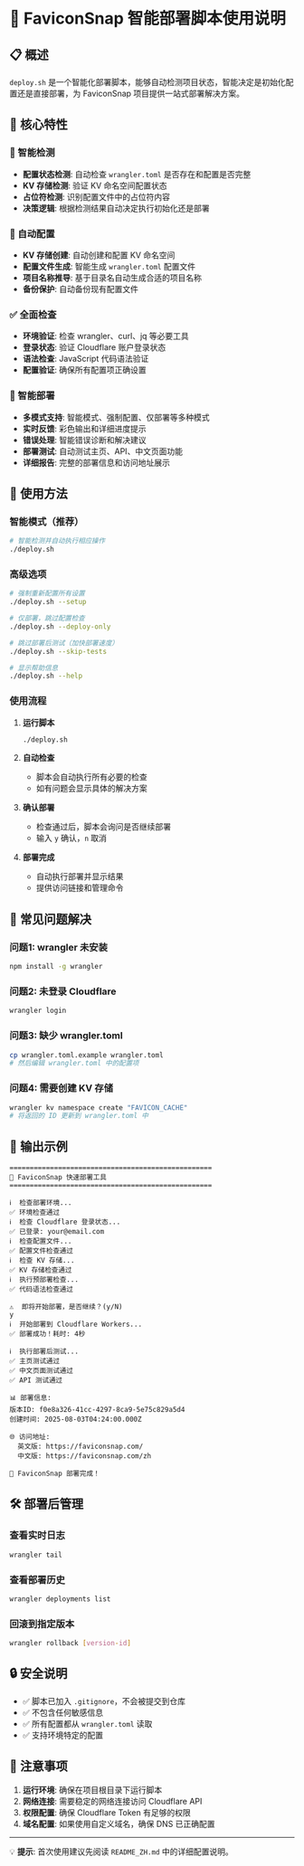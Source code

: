 # 🚀 FaviconSnap 智能部署脚本使用说明

## 📋 概述

`deploy.sh` 是一个智能化部署脚本，能够自动检测项目状态，智能决定是初始化配置还是直接部署，为 FaviconSnap 项目提供一站式部署解决方案。

## 🎯 核心特性

### 🧠 智能检测
- **配置状态检测**: 自动检查 `wrangler.toml` 是否存在和配置是否完整
- **KV 存储检测**: 验证 KV 命名空间配置状态
- **占位符检测**: 识别配置文件中的占位符内容
- **决策逻辑**: 根据检测结果自动决定执行初始化还是部署

### 🔧 自动配置
- **KV 存储创建**: 自动创建和配置 KV 命名空间
- **配置文件生成**: 智能生成 `wrangler.toml` 配置文件
- **项目名称推导**: 基于目录名自动生成合适的项目名称
- **备份保护**: 自动备份现有配置文件

### ✅ 全面检查
- **环境验证**: 检查 wrangler、curl、jq 等必要工具
- **登录状态**: 验证 Cloudflare 账户登录状态
- **语法检查**: JavaScript 代码语法验证
- **配置验证**: 确保所有配置项正确设置

### 🚀 智能部署
- **多模式支持**: 智能模式、强制配置、仅部署等多种模式
- **实时反馈**: 彩色输出和详细进度提示
- **错误处理**: 智能错误诊断和解决建议
- **部署测试**: 自动测试主页、API、中文页面功能
- **详细报告**: 完整的部署信息和访问地址展示

## 📖 使用方法

### 智能模式（推荐）

```bash
# 智能检测并自动执行相应操作
./deploy.sh
```

### 高级选项

```bash
# 强制重新配置所有设置
./deploy.sh --setup

# 仅部署，跳过配置检查
./deploy.sh --deploy-only

# 跳过部署后测试（加快部署速度）
./deploy.sh --skip-tests

# 显示帮助信息
./deploy.sh --help
```

### 使用流程

1. **运行脚本**
   ```bash
   ./deploy.sh
   ```

2. **自动检查**
   - 脚本会自动执行所有必要的检查
   - 如有问题会显示具体的解决方案

3. **确认部署**
   - 检查通过后，脚本会询问是否继续部署
   - 输入 `y` 确认，`n` 取消

4. **部署完成**
   - 自动执行部署并显示结果
   - 提供访问链接和管理命令

## 🔧 常见问题解决

### 问题1: wrangler 未安装
```bash
npm install -g wrangler
```

### 问题2: 未登录 Cloudflare
```bash
wrangler login
```

### 问题3: 缺少 wrangler.toml
```bash
cp wrangler.toml.example wrangler.toml
# 然后编辑 wrangler.toml 中的配置项
```

### 问题4: 需要创建 KV 存储
```bash
wrangler kv namespace create "FAVICON_CACHE"
# 将返回的 ID 更新到 wrangler.toml 中
```

## 📂 输出示例

```
==================================================
🚀 FaviconSnap 快速部署工具
==================================================

ℹ️  检查部署环境...
✅ 环境检查通过
ℹ️  检查 Cloudflare 登录状态...
✅ 已登录: your@email.com
ℹ️  检查配置文件...
✅ 配置文件检查通过
ℹ️  检查 KV 存储...
✅ KV 存储检查通过
ℹ️  执行预部署检查...
✅ 代码语法检查通过

⚠️  即将开始部署，是否继续？(y/N)
y
ℹ️  开始部署到 Cloudflare Workers...
✅ 部署成功！耗时: 4秒

ℹ️  执行部署后测试...
✅ 主页测试通过
✅ 中文页面测试通过
✅ API 测试通过

📊 部署信息:
版本ID: f0e8a326-41cc-4297-8ca9-5e75c829a5d4
创建时间: 2025-08-03T04:24:00.000Z

🌐 访问地址:
  英文版: https://faviconsnap.com/
  中文版: https://faviconsnap.com/zh

🎉 FaviconSnap 部署完成！
```

## 🛠️ 部署后管理

### 查看实时日志
```bash
wrangler tail
```

### 查看部署历史
```bash
wrangler deployments list
```

### 回滚到指定版本
```bash
wrangler rollback [version-id]
```

## 🔒 安全说明

- ✅ 脚本已加入 `.gitignore`，不会被提交到仓库
- ✅ 不包含任何敏感信息
- ✅ 所有配置都从 `wrangler.toml` 读取
- ✅ 支持环境特定的配置

## 📝 注意事项

1. **运行环境**: 确保在项目根目录下运行脚本
2. **网络连接**: 需要稳定的网络连接访问 Cloudflare API
3. **权限配置**: 确保 Cloudflare Token 有足够的权限
4. **域名配置**: 如果使用自定义域名，确保 DNS 已正确配置

---

💡 **提示**: 首次使用建议先阅读 `README_ZH.md` 中的详细配置说明。